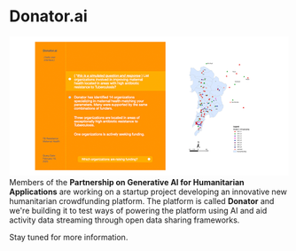 # Donator.ai
![Donator Simulation](https://github.com/Partnership-on-Generative-AI/Donator/blob/main/Donator_Simulation.png)
Members of the **Partnership on Generative AI for Humanitarian Applications** are working on a startup project developing an innovative new humanitarian crowdfunding platform. The platform is called **Donator** and we're building it to test ways of powering the platform using AI and aid activity data streaming through open data sharing frameworks. 

Stay tuned for more information.
